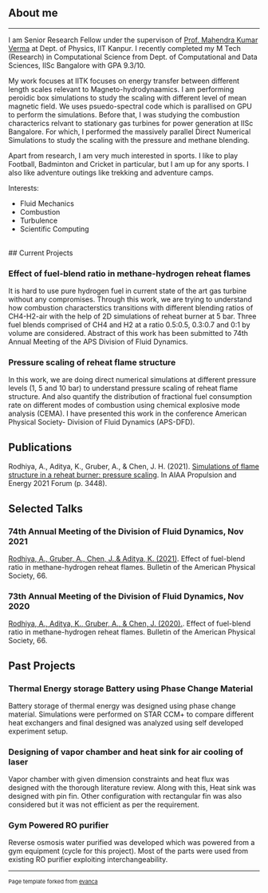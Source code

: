 ## About me
---
I am Senior Research Fellow under the supervison of [Prof. Mahendra Kumar Verma](https://sites.google.com/view/mahendra-verma/) at Dept. of Physics, IIT Kanpur. I recently completed my M Tech (Research) in Computational Science from Dept. of Computational and Data Sciences, IISc Bangalore with GPA 9.3/10. 

My work focuses at IITK focuses on energy transfer between different length scales relevant to Magneto-hydrodynaamics. I am performing peroidic box simulations to study the scaling with different level of mean magnetic field. We uses psuedo-spectral code which is parallised on GPU to perform the simulations. Before that, I was studying the combustion characterics relvant to stationary gas turbines for power generation at IISc Bangalore. For which, I performed the massively parallel Direct Numerical Simulations to study the scaling with the pressure and methane blending.

Apart from research, I am very much interested in sports. I like to play Football, Badminton and Cricket in particular, but I am up for any sports. I also like adventure outings like trekking and adventure camps.

Interests:
- Fluid Mechanics
- Combustion
- Turbulence
- Scientific Computing


<br>
## Current Projects

### Effect of fuel-blend ratio in methane-hydrogen reheat flames 
It is hard to use pure hydrogen fuel in current state of the art gas turbine without any compromises. Through this work, we are trying to understand how combustion characterstics transitions with different blending ratios of CH4-H2-air with the help of 2D simulations of reheat burner at 5 bar. Three fuel blends comprised of CH4 and H2 at a ratio 0.5:0.5, 0.3:0.7 and 0:1 by volume are considered. Abstract of this work has been submitted to 74th Annual Meeting of the APS Division of Fluid Dynamics.

### Pressure scaling of reheat flame structure
In this work, we are doing direct numerical simulations at different pressure levels (1, 5 and 10 bar) to understand pressure scaling of reheat flame structure. And also quantify the distribution of fractional fuel consumption rate on different modes of combustion using chemical explosive mode analysis (CEMA). I have presented this work in the conference American Physical Society- Division of Fluid Dynamics (APS-DFD).

## Publications

Rodhiya, A., Aditya, K., Gruber, A., & Chen, J. H. (2021). [Simulations of flame structure in a reheat burner: pressure scaling](https://arc.aiaa.org/doi/abs/10.2514/6.2021-3448). In AIAA Propulsion and Energy 2021 Forum (p. 3448).

## Selected Talks
### 74th Annual Meeting of the Division of Fluid Dynamics, Nov 2021
[Rodhiya, A., Gruber, A., Chen, J.,& Aditya, K. (2021)](https://meetings.aps.org/Meeting/DFD21/Session/M09.10). Effect of fuel-blend ratio in methane-hydrogen reheat flames. Bulletin of the American Physical Society, 66.

### 73th Annual Meeting of the Division of Fluid Dynamics, Nov 2020
[Rodhiya, A., Aditya, K., Gruber, A., & Chen, J. (2020).](https://ui.adsabs.harvard.edu/abs/2020APS..DFDP03004R/abstract). Effect of fuel-blend ratio in methane-hydrogen reheat flames. Bulletin of the American Physical Society, 66.


## Past Projects

### Thermal Energy storage Battery using Phase Change Material
Battery storage of thermal energy was designed using phase change material. Simulations were performed on STAR CCM+ to compare different heat exchangers and final designed was analyzed using self developed experiment setup. 


### Designing of vapor chamber and heat sink for air cooling of laser
Vapor chamber with given dimension constraints and heat flux was designed with the thorough literature review. Along with this, Heat sink was designed with pin fin. Other configuration with rectangular fin was also considered but it was not efficient as per the requirement.


### Gym Powered RO purifier
Reverse osmosis water purified was developed which was powered from a gym equipment (cycle for this project). Most of the parts were used from existing RO purifier exploiting interchangeability.





---
<p style="font-size:11px">Page template forked from <a href="https://github.com/evanca/quick-portfolio">evanca</a></p>
<!-- Remove above link if you don't want to attibute -->
